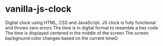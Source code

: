# vanilla-js-clock
Digital clock using HTML, CSS and JavaScript. 
JS clock is fully functional and throws zero errors
The time is in digital format to resemble a hex code
The time is displayed centered in the middle of the screen
The screen background color changes based on the current timeΩ
